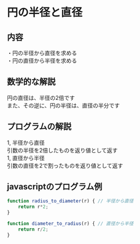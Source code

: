 # 円の半径と直径

## 内容
・円の半径から直径を求める  
・円の直径から半径を求める  

## 数学的な解説
円の直径は、半径の2倍です  
また、その逆に、円の半径は、直径の半分です  

## プログラムの解説

1, 半径から直径  
引数の半径を2倍したものを返り値として返す  
1, 直径から半径  
引数の直径を2で割ったものを返り値として返す  

## javascriptのプログラム例
```js
function radius_to_diameter(r) { // 半径から直径
    return r*2;
}
```
```js
function diameter_to_radius(r) { // 直径から半径
    return r/2;
}
```